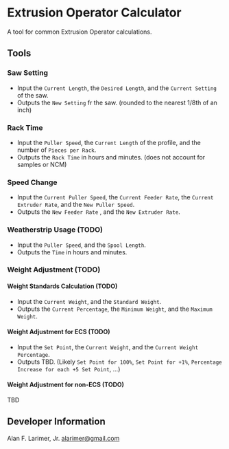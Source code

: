 # Extrusion Operator Calculator
A tool for common Extrusion Operator calculations.


## Tools
### Saw Setting
- Input the `Current Length`, the `Desired Length`, and the `Current Setting` of the saw.
- Outputs the `New Setting` fr the saw. (rounded to the nearest 1/8th of an inch)

### Rack Time
- Input the `Puller Speed`, the `Current Length` of the profile, and the number of  `Pieces per Rack`.
- Outputs the `Rack Time` in hours and minutes. (does not account for samples or NCM)

### Speed Change
- Input the `Current Puller Speed`, the `Current Feeder Rate`, the `Current Extruder Rate`, and the `New Puller Speed`.
- Outputs the `New Feeder Rate` , and the `New Extruder Rate`.

### Weatherstrip Usage (TODO)
- Input the `Puller Speed`, and the `Spool Length`.
- Outputs the `Time` in hours and minutes.

### Weight Adjustment (TODO)
#### Weight Standards Calculation (TODO)
- Input the `Current Weight`, and the `Standard Weight`.
- Outputs the `Current Percentage`, the `Minimum Weight`, and the `Maximum Weight`.

#### Weight Adjustment for ECS (TODO)
- Input the `Set Point`, the `Current Weight`, and the `Current Weight Percentage`.
- Outputs TBD. (Likely `Set Point for 100%`, `Set Point for +1%`, `Percentage Increase for each +5 Set Point`, ...)

#### Weight Adjustment for non-ECS (TODO)
TBD


## Developer Information
Alan F. Larimer, Jr. alarimer@gmail.com
